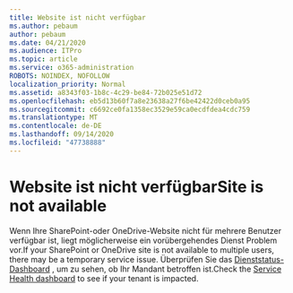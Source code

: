 ```yaml
---
title: Website ist nicht verfügbar
ms.author: pebaum
author: pebaum
ms.date: 04/21/2020
ms.audience: ITPro
ms.topic: article
ms.service: o365-administration
ROBOTS: NOINDEX, NOFOLLOW
localization_priority: Normal
ms.assetid: a8343f03-1b8c-4c29-be84-72b025e51d72
ms.openlocfilehash: eb5d13b60f7a8e23638a27f6be42422d0ceb0a95
ms.sourcegitcommit: c6692ce0fa1358ec3529e59ca0ecdfdea4cdc759
ms.translationtype: MT
ms.contentlocale: de-DE
ms.lasthandoff: 09/14/2020
ms.locfileid: "47738888"
---
```

# <a name="site-is-not-available"></a><span data-ttu-id="16734-102">Website ist nicht verfügbar</span><span class="sxs-lookup"><span data-stu-id="16734-102">Site is not available</span></span>

<span data-ttu-id="16734-103">Wenn Ihre SharePoint-oder OneDrive-Website nicht für mehrere Benutzer verfügbar ist, liegt möglicherweise ein vorübergehendes Dienst Problem vor.</span><span class="sxs-lookup"><span data-stu-id="16734-103">If your SharePoint or OneDrive site is not available to multiple users, there may be a temporary service issue.</span></span> <span data-ttu-id="16734-104">Überprüfen Sie das [Dienststatus-Dashboard](https://admin.microsoft.com/AdminPortal/Home#/servicehealth) , um zu sehen, ob Ihr Mandant betroffen ist.</span><span class="sxs-lookup"><span data-stu-id="16734-104">Check the [Service Health dashboard](https://admin.microsoft.com/AdminPortal/Home#/servicehealth) to see if your tenant is impacted.</span></span> 
  

